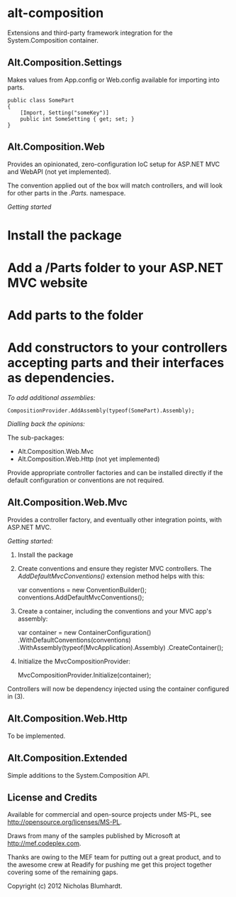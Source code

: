 alt-composition
===============

Extensions and third-party framework integration for the System.Composition container.

Alt.Composition.Settings
------------------------

Makes <appSettings> values from App.config or Web.config available for importing into parts.

    public class SomePart
	{
	    [Import, Setting("someKey")]
		public int SomeSetting { get; set; }
	}

Alt.Composition.Web
-------------------

Provides an opinionated, zero-configuration IoC setup for ASP.NET MVC and WebAPI (not yet implemented).

The convention applied out of the box will match controllers, and will look for other parts in the _*.Parts.*_ namespace.

*Getting started*

 # Install the package
 # Add a /Parts folder to your ASP.NET MVC website
 # Add parts to the folder
 # Add constructors to your controllers accepting parts and their interfaces as dependencies.

*To add additional assemblies:*

	CompositionProvider.AddAssembly(typeof(SomePart).Assembly);

*Dialling back the opinions:*

The sub-packages:

 * Alt.Composition.Web.Mvc
 * Alt.Composition.Web.Http (not yet implemented)

Provide appropriate controller factories and can be installed directly if the default configuration or conventions are not required.

Alt.Composition.Web.Mvc
-----------------------

Provides a controller factory, and eventually other integration points, with ASP.NET MVC.

*Getting started:*

1. Install the package

2. Create conventions and ensure they register MVC controllers. The _AddDefaultMvcConventions()_ extension method helps with this:

	var conventions = new ConventionBuilder();
	conventions.AddDefaultMvcConventions();

3. Create a container, including the conventions and your MVC app's assembly:

	var container = new ContainerConfiguration()
		.WithDefaultConventions(conventions)
		.WithAssembly(typeof(MvcApplication).Assembly)
		.CreateContainer();

4. Initialize the MvcCompositionProvider:

	MvcCompositionProvider.Initialize(container);

Controllers will now be dependency injected using the container configured in (3).

Alt.Composition.Web.Http
------------------------

To be implemented.

Alt.Composition.Extended
------------------------

Simple additions to the System.Composition API.

License and Credits
-------------------

Available for commercial and open-source projects under MS-PL, see http://opensource.org/licenses/MS-PL.

Draws from many of the samples published by Microsoft at http://mef.codeplex.com.

Thanks are owing to the MEF team for putting out a great product, and to the awesome crew at Readify for pushing me get this project together covering some of the remaining gaps.

Copyright (c) 2012 Nicholas Blumhardt.